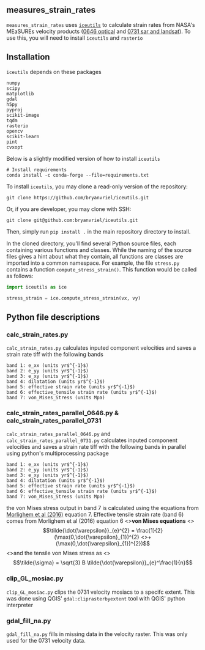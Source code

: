 ## measures_strain_rates

`measures_strain_rates` uses [`iceutils`](https://github.com/bryanvriel/iceutils) to calculate strain rates from NASA's MEaSUREs velocity products ([0646 optical](https://nsidc.org/data/nsidc-0646/versions/3) and [0731 sar and landsat](https://nsidc.org/data/nsidc-0731/versions/3)). To use this, you will need to install `iceutils` and `rasterio`

## Installation

`iceutils` depends on these packages 

```
numpy
scipy
matplotlib
gdal
h5py
pyproj
scikit-image
tqdm
rasterio
opencv
scikit-learn
pint
cvxopt
```
Below is a slightly modified version of how to install `iceutils`
```
# Install requirements
conda install -c conda-forge --file=requirements.txt
```

To install `iceutils`, you may clone a read-only version of the repository:

```
git clone https://github.com/bryanvriel/iceutils.git
```
Or, if you are developer, you may clone with SSH:

```
git clone git@github.com:bryanvriel/iceutils.git
```
Then, simply run `pip install .` in the main repository directory to install.

In the cloned directory, you'll find several Python source files, each containing various functions and classes. While the naming of the source files gives a hint about what they contain, all functions are classes are imported into a common namespace. For example, the file `stress.py` contains a function `compute_stress_strain()`. This function would be called as follows:

```python
import iceutils as ice

stress_strain = ice.compute_stress_strain(vx, vy)
```
## Python file descriptions

### calc_strain_rates.py
`calc_strain_rates.py` calculates inputed component velocities and saves a strain rate tiff with the following bands
```
band 1: e_xx (units yr$^{-1}$)
band 2: e_yy (units yr$^{-1}$)
band 3: e_xy (units yr$^{-1}$)
band 4: dilatation (units yr$^{-1}$)
band 5: effective strain rate (units yr$^{-1}$)
band 6: effective_tensile strain rate (units yr$^{-1}$)
band 7: von_Mises_Stress (units Mpa)
```

### calc_strain_rates_parallel_0646.py & calc_strain_rates_parallel_0731
`calc_strain_rates_parallel_0646.py` and `calc_strain_rates_parallel_0731.py` calculates inputed component velocities and saves a strain rate tiff with the following bands in parallel using python's multiprocessing package
```
band 1: e_xx (units yr$^{-1}$)
band 2: e_yy (units yr$^{-1}$)
band 3: e_xy (units yr$^{-1}$)
band 4: dilatation (units yr$^{-1}$)
band 5: effective strain rate (units yr$^{-1}$)
band 6: effective_tensile strain rate (units yr$^{-1}$)
band 7: von_Mises_Stress (units Mpa)
```
the von Mises stress output in band 7 is calculated using the equations from [Morlighem et al (2016)](https://agupubs.onlinelibrary.wiley.com/doi/10.1002/2016GL067695) equation 7. Effective tensile strain rate (band 6) comes from Morlighem et al (2016) equation 6
<>**von Mises equations**
<>$$\tilde{\dot{\varepsilon}}_{e}^{2} = \frac{1}{2}(\max(0,\dot{\varepsilon}_{1})^{2} <>+ (\max(0,\dot{\varepsilon}_{1})^{2})$$
<>and the tensile von Mises stress as 
<>$$\tilde{\sigma} = \sqrt{3} B \tilde{\dot{\varepsilon}}_{e}^\frac{1}{n}$$


### clip_GL_mosiac.py
`clip_GL_mosiac.py` clips the 0731 velocity mosiacs to a specifc extent. This was done using QGIS' `gdal:cliprasterbyextent` tool with QGIS' python interpreter 

### gdal_fill_na.py
`gdal_fill_na.py` fills in missing data in the velocity raster. This was only used for the 0731 velocity data.


